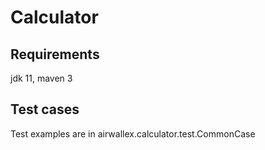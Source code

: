 # Calculator

## Requirements
jdk 11, maven 3

## Test cases
Test examples are in airwallex.calculator.test.CommonCase
